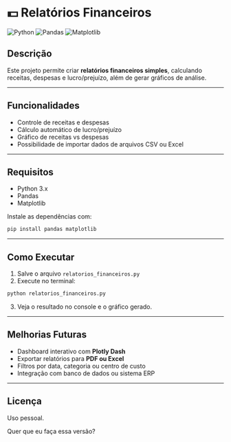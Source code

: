 # 💵 Relatórios Financeiros

![Python](https://img.shields.io/badge/Python-3.x-blue?logo=python)
![Pandas](https://img.shields.io/badge/Pandas-1.0-green?logo=pandas)
![Matplotlib](https://img.shields.io/badge/Matplotlib-3.0-orange?logo=matplotlib)

## Descrição
Este projeto permite criar **relatórios financeiros simples**, calculando receitas, despesas e lucro/prejuízo, além de gerar gráficos de análise.  

---

## Funcionalidades
- Controle de receitas e despesas  
- Cálculo automático de lucro/prejuízo  
- Gráfico de receitas vs despesas  
- Possibilidade de importar dados de arquivos CSV ou Excel  

---

## Requisitos
- Python 3.x  
- Pandas  
- Matplotlib  

Instale as dependências com:

```bash
pip install pandas matplotlib
````

---

## Como Executar

1. Salve o arquivo `relatorios_financeiros.py`
2. Execute no terminal:

```bash
python relatorios_financeiros.py
```

3. Veja o resultado no console e o gráfico gerado.

---

## Melhorias Futuras

* Dashboard interativo com **Plotly Dash**
* Exportar relatórios para **PDF ou Excel**
* Filtros por data, categoria ou centro de custo
* Integração com banco de dados ou sistema ERP

---

## Licença

Uso pessoal.

Quer que eu faça essa versão?
```
